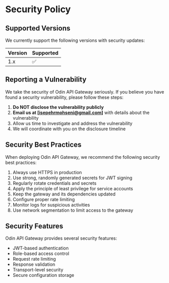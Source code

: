 # Security Policy

## Supported Versions

We currently support the following versions with security updates:

| Version | Supported          |
| ------- | ------------------ |
| 1.x     | :white_check_mark: |

## Reporting a Vulnerability

We take the security of Odin API Gateway seriously. If you believe you have found a security vulnerability, please follow these steps:

1. **Do NOT disclose the vulnerability publicly**
2. **Email us at [isepehrmohseni@gmail.com]** with details about the vulnerability
3. Allow us time to investigate and address the vulnerability
4. We will coordinate with you on the disclosure timeline

## Security Best Practices

When deploying Odin API Gateway, we recommend the following security best practices:

1. Always use HTTPS in production
2. Use strong, randomly generated secrets for JWT signing
3. Regularly rotate credentials and secrets
4. Apply the principle of least privilege for service accounts
5. Keep the gateway and its dependencies updated
6. Configure proper rate limiting
7. Monitor logs for suspicious activities
8. Use network segmentation to limit access to the gateway

## Security Features

Odin API Gateway provides several security features:

- JWT-based authentication
- Role-based access control
- Request rate limiting
- Response validation
- Transport-level security
- Secure configuration storage
